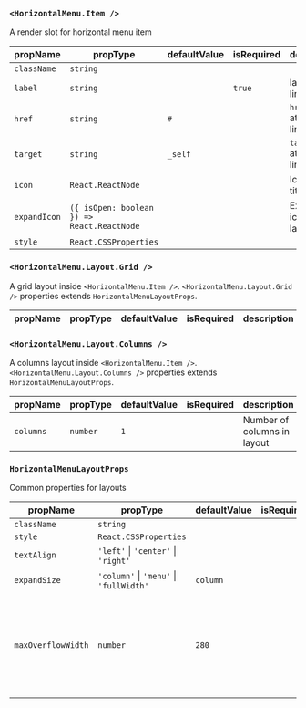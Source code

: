 ### `<HorizontalMenu.Item />`

A render slot for horizontal menu item

| propName          | propType                   | defaultValue | isRequired | description |
| ----------------- | -------------------------- | ------------ | ---------- | ----------- | 
| `className`       | `string`                   |              |            | |
| `label`           | `string`                   |              | `true`     | label for link |
| `href`            | `string`                   | `#`          |            | `href` attribute for link |
| `target`          | `string`                   | `_self`      |            | `target` attribute for link |
| `icon`            | `React.ReactNode`          |              |            | Icon before title |
| `expandIcon`      | `({ isOpen: boolean }) => React.ReactNode` |      |            | Expand icon after label |
| `style`           | `React.CSSProperties`      |              |            | |


### `<HorizontalMenu.Layout.Grid />`

A grid layout inside `<HorizontalMenu.Item />`. `<HorizontalMenu.Layout.Grid />` properties extends `HorizontalMenuLayoutProps`.

| propName          | propType                   | defaultValue | isRequired | description |
| ----------------- | -------------------------- | ------------ | ---------- | ----------- | 

### `<HorizontalMenu.Layout.Columns />`

A columns layout inside `<HorizontalMenu.Item />`. `<HorizontalMenu.Layout.Columns />` properties extends `HorizontalMenuLayoutProps`.

| propName          | propType                   | defaultValue | isRequired | description |
| ----------------- | -------------------------- | ------------ | ---------- | ----------- | 
| `columns`         | `number`                   | `1`          |            | Number of columns in layout |

### `HorizontalMenuLayoutProps`

Common properties for layouts

| propName          | propType                   | defaultValue | isRequired | description |
| ----------------- | -------------------------- | ------------ | ---------- | ----------- | 
| `className`       | `string`                   |              |            | |
| `style`           | `React.CSSProperties`      |              |            | |
| `textAlign`       | `'left'` &#124; `'center'` &#124; `'right'` |              |            | |
| `expandSize`      | `'column'` &#124; `'menu'` &#124; `'fullWidth'` | `column`     |            | Size of expanded submenu |
| `maxOverflowWidth` | `number`                  | `280`        |              | Maximum content width of submenu that can be overflowed right or left if `<HorizontalMenu.Item />` is not enough to place it fully below itself. |